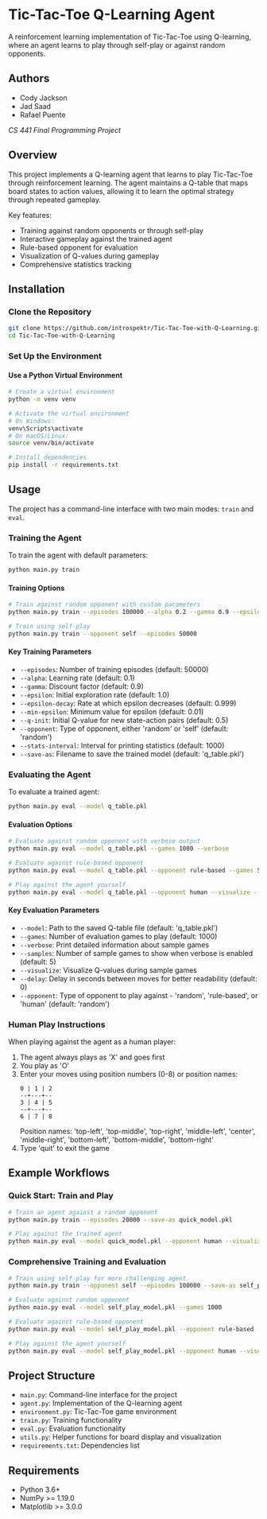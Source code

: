# Tic-Tac-Toe Q-Learning Agent

A reinforcement learning implementation of Tic-Tac-Toe using Q-learning, where an agent learns to play through self-play or against random opponents.

## Authors
- Cody Jackson
- Jad Saad
- Rafael Puente

*CS 441 Final Programming Project*

## Overview

This project implements a Q-learning agent that learns to play Tic-Tac-Toe through reinforcement learning. The agent maintains a Q-table that maps board states to action values, allowing it to learn the optimal strategy through repeated gameplay.

Key features:
- Training against random opponents or through self-play
- Interactive gameplay against the trained agent
- Rule-based opponent for evaluation
- Visualization of Q-values during gameplay
- Comprehensive statistics tracking

## Installation

### Clone the Repository

```bash
git clone https://github.com/introspektr/Tic-Tac-Toe-with-Q-Learning.git
cd Tic-Tac-Toe-with-Q-Learning
```

### Set Up the Environment

#### Use a Python Virtual Environment

```bash
# Create a virtual environment
python -m venv venv

# Activate the virtual environment
# On Windows:
venv\Scripts\activate
# On macOS/Linux:
source venv/bin/activate

# Install dependencies
pip install -r requirements.txt
```

## Usage

The project has a command-line interface with two main modes: `train` and `eval`.

### Training the Agent

To train the agent with default parameters:

```bash
python main.py train
```

#### Training Options

```bash
# Train against random opponent with custom parameters
python main.py train --episodes 100000 --alpha 0.2 --gamma 0.9 --epsilon 1.0 --epsilon-decay 0.9995 --min-epsilon 0.01 --q-init 0.5 --save-as my_model.pkl

# Train using self-play
python main.py train --opponent self --episodes 50000
```

#### Key Training Parameters

- `--episodes`: Number of training episodes (default: 50000)
- `--alpha`: Learning rate (default: 0.1)
- `--gamma`: Discount factor (default: 0.9)
- `--epsilon`: Initial exploration rate (default: 1.0)
- `--epsilon-decay`: Rate at which epsilon decreases (default: 0.999)
- `--min-epsilon`: Minimum value for epsilon (default: 0.01)
- `--q-init`: Initial Q-value for new state-action pairs (default: 0.5)
- `--opponent`: Type of opponent, either 'random' or 'self' (default: 'random')
- `--stats-interval`: Interval for printing statistics (default: 1000)
- `--save-as`: Filename to save the trained model (default: 'q_table.pkl')

### Evaluating the Agent

To evaluate a trained agent:

```bash
python main.py eval --model q_table.pkl
```

#### Evaluation Options

```bash
# Evaluate against random opponent with verbose output
python main.py eval --model q_table.pkl --games 1000 --verbose

# Evaluate against rule-based opponent
python main.py eval --model q_table.pkl --opponent rule-based --games 500

# Play against the agent yourself
python main.py eval --model q_table.pkl --opponent human --visualize --delay 0.5
```

#### Key Evaluation Parameters

- `--model`: Path to the saved Q-table file (default: 'q_table.pkl')
- `--games`: Number of evaluation games to play (default: 1000)
- `--verbose`: Print detailed information about sample games
- `--samples`: Number of sample games to show when verbose is enabled (default: 5)
- `--visualize`: Visualize Q-values during sample games
- `--delay`: Delay in seconds between moves for better readability (default: 0)
- `--opponent`: Type of opponent to play against - 'random', 'rule-based', or 'human' (default: 'random')

### Human Play Instructions

When playing against the agent as a human player:
1. The agent always plays as 'X' and goes first
2. You play as 'O'
3. Enter your moves using position numbers (0-8) or position names:
   ```
   0 | 1 | 2
   --+---+--
   3 | 4 | 5
   --+---+--
   6 | 7 | 8
   ```
   Position names: 'top-left', 'top-middle', 'top-right', 'middle-left', 'center', 'middle-right', 'bottom-left', 'bottom-middle', 'bottom-right'
4. Type 'quit' to exit the game

## Example Workflows

### Quick Start: Train and Play

```bash
# Train an agent against a random opponent
python main.py train --episodes 20000 --save-as quick_model.pkl

# Play against the trained agent
python main.py eval --model quick_model.pkl --opponent human --visualize --delay 0.5
```

### Comprehensive Training and Evaluation

```bash
# Train using self-play for more challenging agent
python main.py train --opponent self --episodes 100000 --save-as self_play_model.pkl

# Evaluate against random opponent
python main.py eval --model self_play_model.pkl --games 1000

# Evaluate against rule-based opponent
python main.py eval --model self_play_model.pkl --opponent rule-based --games 1000

# Play against the agent yourself
python main.py eval --model self_play_model.pkl --opponent human --visualize
```

## Project Structure

- `main.py`: Command-line interface for the project
- `agent.py`: Implementation of the Q-learning agent
- `environment.py`: Tic-Tac-Toe game environment
- `train.py`: Training functionality
- `eval.py`: Evaluation functionality
- `utils.py`: Helper functions for board display and visualization
- `requirements.txt`: Dependencies list

## Requirements

- Python 3.6+
- NumPy >= 1.19.0
- Matplotlib >= 3.0.0 
